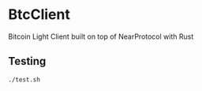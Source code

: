 # BtcClient

Bitcoin Light Client built on top of NearProtocol with Rust

## Testing

```bash
./test.sh
```
